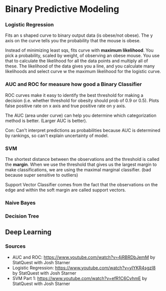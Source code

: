 # Binary Predictive Modeling

### Logistic Regression
Fits an s shaped curve to binary output data (is obese/not obese). The y axis on the curve tells you the probability that the mouse is obese. 

Instead of minimizing least sqs, fits curve with **maximum likelihood**. You pick a probability, scaled by weight, of observing an obese mouse.
You use that to calculate the likelihood for all the data points and multiply all of these. The likelihood of the data gives you a line, and 
you calculate many likelihoods and select curve w the maximum likelihood for the logistic curve.


### AUC and ROC for measure how good a Binary Classifier
ROC curves make it easy to identify the best threshold for making a decision (i.e. whether threshold for obesity should prob of 0.9 or 0.5). 
Plots false positive rate on x axis and true positive rate on y axis. 

The AUC (area under curve) can help you determine which categorization method is better. (Larger AUC is better). 

Con: Can't interpret predictions as probabilities because AUC is determined by rankings, so can't explain uncertainty of model.

### SVM

The shortest distance between the observations and the threshold is called the **margin**. When we use the threshold that gives 
us the largest margin to make classifications, we are using the maximal marginal classifier. (bad because super sensitive to outliers)

Support Vector Classifier comes from the fact that the observations on the edge and within the soft margin are called support vectors.

### Naive Bayes

### Decision Tree

## Deep Learning 

### Sources 
- AUC and ROC: https://www.youtube.com/watch?v=4jRBRDbJemM by StatQuest with Josh Starner
- Logistic Regression: https://www.youtube.com/watch?v=yIYKR4sgzI8 by StatQuest with Josh Starner
- SVM Part 1: https://www.youtube.com/watch?v=efR1C6CvhmE by StatQuest with Josh Starner
